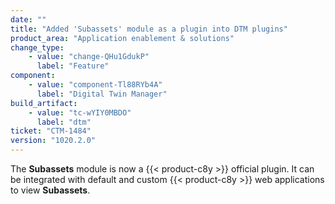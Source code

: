 ```yaml
---
date: ""
title: "Added 'Subassets' module as a plugin into DTM plugins"
product_area: "Application enablement & solutions"
change_type:
    - value: "change-QHu1GdukP"
      label: "Feature"
component:
    - value: "component-Tl88RYb4A"
      label: "Digital Twin Manager"
build_artifact:
    - value: "tc-wYIY0MBDO"
      label: "dtm"
ticket: "CTM-1484"
version: "1020.2.0"
---
```

The **Subassets** module is now a {{< product-c8y >}} official plugin. It can be integrated with default and custom {{< product-c8y >}} web applications to view **Subassets**.